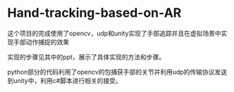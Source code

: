 # Hand-tracking-based-on-AR
这个项目的完成使用了opencv，udp和unity实现了手部追踪并且在虚拟场景中实现手部动作捕捉的效果

实现的步骤见其中的ppt，展示了具体实现的方法和步骤。

python部分的代码利用了opencv的包捕获手部的关节并利用udp的传输协议发送到unity中，利用c#脚本进行相关的接受。
